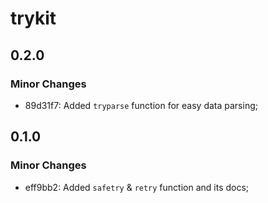 # trykit

## 0.2.0

### Minor Changes

- 89d31f7: Added `tryparse` function for easy data parsing;

## 0.1.0

### Minor Changes

- eff9bb2: Added `safetry` & `retry` function and its docs;
